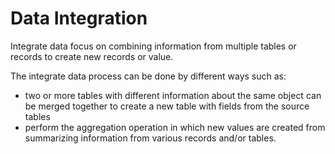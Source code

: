 Data Integration
==============

Integrate data focus on combining information from multiple tables or records to create new records or value.

The integrate data process can be done by different ways such as:

- two or more tables with different information about the same object can be merged together to create a new table with fields from the source tables
- perform the aggregation operation in which new values are created from summarizing information from various records and/or tables.
